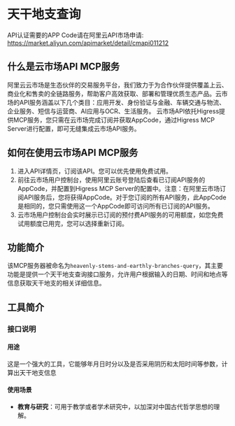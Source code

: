# 天干地支查询

API认证需要的APP Code请在阿里云API市场申请: https://market.aliyun.com/apimarket/detail/cmapi011212

## 什么是云市场API MCP服务

阿里云云市场是生态伙伴的交易服务平台，我们致力于为合作伙伴提供覆盖上云、商业化和售卖的全链路服务，帮助客户高效获取、部署和管理优质生态产品。云市场的API服务涵盖以下几个类目：应用开发、身份验证与金融、车辆交通与物流、企业服务、短信与运营商、AI应用与OCR、生活服务。
云市场API依托Higress提供MCP服务，您只需在云市场完成订阅并获取AppCode，通过Higress MCP Server进行配置，即可无缝集成云市场API服务。

## 如何在使用云市场API MCP服务

1. 进入API详情页，订阅该API。您可以优先使用免费试用。
2. 前往云市场用户控制台，使用阿里云账号登陆后查看已订阅API服务的AppCode，并配置到Higress MCP Server的配置中。注意：在阿里云市场订阅API服务后，您将获得AppCode。对于您订阅的所有API服务，此AppCode是相同的，您只需使用这一个AppCode即可访问所有已订阅的API服务。
3. 云市场用户控制台会实时展示已订阅的预付费API服务的可用额度，如您免费试用额度已用完，您可以选择重新订阅。

## 功能简介

该MCP服务器被命名为`heavenly-stems-and-earthly-branches-query`，其主要功能是提供一个天干地支查询接口服务，允许用户根据输入的日期、时间和地点等信息获取天干地支的相关详细信息。

## 工具简介

### 接口说明

#### 用途
这是一个强大的工具，它能够年月日时分以及是否采用阴历和太阳时间等参数，计算出天干地支信息

#### 使用场景
- **教育与研究**：可用于教学或者学术研究中，以加深对中国古代哲学思想的理解。

